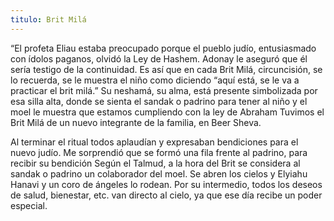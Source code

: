```yaml
---
titulo: Brit Milá
---
```


“El profeta Eliau estaba preocupado porque el pueblo judío, entusiasmado con ídolos paganos, olvidó la Ley de Hashem.  Adonay le aseguró que él sería testigo de la continuidad. Es así que en cada Brit Milá, circuncisión, se lo recuerda, se le muestra el niño como diciendo “aquí está, se le va a practicar el brit milá.” Su neshamá, su alma, está presente simbolizada por esa silla alta, donde se sienta el sandak o padrino para tener al niño y el moel le muestra que estamos cumpliendo con la ley de Abraham
Tuvimos el Brit Milá de un nuevo integrante de la familia, en Beer Sheva.

Al terminar el ritual todos aplaudían y expresaban bendiciones para el nuevo judío. Me sorprendió que se formó una fila frente al padrino, para recibir su bendición
Según el Talmud, a la hora del Brit se considera al sandak o padrino un colaborador del moel. Se abren los cielos y Elyiahu Hanavi y un coro de ángeles lo rodean. Por su intermedio, todos los deseos de salud, bienestar, etc. van directo al cielo, ya que ese día recibe un poder especial.


